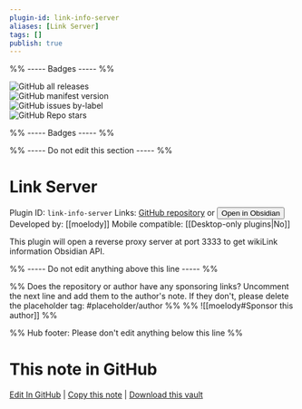 ```yaml
---
plugin-id: link-info-server
aliases: [Link Server]
tags: []
publish: true
---
```


%% ----- Badges ----- %%

![GitHub all releases](https://img.shields.io/github/downloads/moelody/link-to-obsidian/total?color=573E7A&logo=github&style=for-the-badge)  
![GitHub manifest version](https://img.shields.io/github/manifest-json/v/moelody/link-to-obsidian?color=573E7A&logo=github&style=for-the-badge)  
![GitHub issues by-label](https://img.shields.io/github/issues/moelody/link-to-obsidian/help%20wanted?color=573E7A&logo=github&style=for-the-badge)  
![GitHub Repo stars](https://img.shields.io/github/stars/moelody/link-to-obsidian?color=573E7A&logo=github&style=for-the-badge)

%% ----- Badges ----- %%

%% ----- Do not edit this section ----- %%

# Link Server

Plugin ID: `link-info-server`
Links: [GitHub repository](https://github.com/moelody/link-to-obsidian) or [<button id=HH>Open in Obsidian</button>](obsidian://show-plugin?id=link-info-server)
Developed by: [[moelody]]
Mobile compatible: [[Desktop-only plugins|No]]

This plugin will open a reverse proxy server at port 3333 to get wikiLink information Obsidian API.

%% ----- Do not edit anything above this line ----- %%

%% Does the repository or author have any sponsoring links? Uncomment the next line and add them to the author's note. If they don't, please delete the placeholder tag: #placeholder/author %%
%% ![[moelody#Sponsor this author]] %%

%% Hub footer: Please don't edit anything below this line %%

# This note in GitHub

<span class="git-footer">[Edit In GitHub](https://github.dev/obsidian-community/obsidian-hub/blob/main/02%20-%20Community%20Expansions/02.05%20All%20Community%20Expansions/Plugins/link-info-server.md "git-hub-edit-note") | [Copy this note](https://raw.githubusercontent.com/obsidian-community/obsidian-hub/main/02%20-%20Community%20Expansions/02.05%20All%20Community%20Expansions/Plugins/link-info-server.md "git-hub-copy-note") | [Download this vault](https://github.com/obsidian-community/obsidian-hub/archive/refs/heads/main.zip "git-hub-download-vault") </span>
